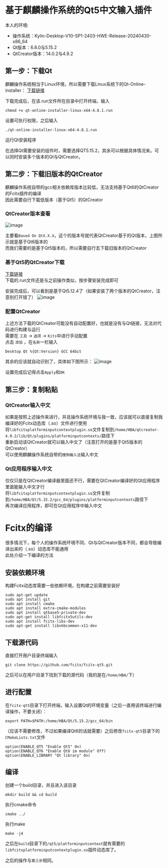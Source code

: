 # 基于麒麟操作系统的Qt5中文输入插件
本人的环境:  
* 操作系统：Kylin-Desktop-V10-SP1-2403-HWE-Release-20240430-x86_64
* Qt版本：6.8.0与5.15.2
* QtCreator版本：14.0.2与4.9.2

## 第一步：下载Qt
麒麟操作系统相当于Linux环境，所以需要下载Linux系统下的Qt-Online-installer：  [下载链接](https://d13lb3tujbc8s0.cloudfront.net/onlineinstallers/qt-online-installer-linux-x64-4.8.1.run)  

下载完成后，在该.run文件所在目录中打开终端，输入
```
chmod +x qt-online-installer-linux-x64-4.8.1.run
```
设置可执行权限，之后输入
```
./qt-online-installer-linux-x64-4.8.1.run
```
运行Qt安装程序
    
在选择Qt需要安装的组件时，需要选择QT5.15.2，其余可以根据具体情况来。可以同时安装多个版本的Qt与QtCreator。
    
## 第二步：下载旧版本的QtCreator
麒麟操作系统自带的gcc相关依赖库版本比较低，无法支持基于Qt6的QtCreator的Fcitx插件的编译  
因此需要自行下载低版本（基于Qt5）的QtCreator
    
### QtCreator版本查看
![image](https://github.com/user-attachments/assets/80a1587a-a691-4e9b-9096-e143b2bbfa5b)
    
主要看`Based On QtX.X.X`，这个的版本号就代表QtCreator基于的Qt版本，上图所示就是基于Qt6版本的  
而我们需要的是基于Qt5版本的，所以需要自行去下载旧版本的QtCreator

### 基于Qt5的QtCreator下载
[下载链接](https://mirrors.ustc.edu.cn/qtproject/archive/qtcreator/4.9/4.9.2/qt-creator-opensource-linux-x86_64-4.9.2.run)  
下载的.run文件还是与之前操作类似，按步骤安装完成即可  

安装完成后，可以看到是基于Qt5.12.4了（如果安装了两个版本的QtCreator，注意别打开错了）
![image](https://github.com/user-attachments/assets/cc986be7-0170-4920-9090-8e21da67acd4)


### 配置QtCreator
上述方法下载的QtCreator可能没有自动配置好，也就是没有与Qt链接，无法对代码进行构建与运行  
需要在 `工具` -> `选项` -> `Kits`中进行手动配置  
点击 `添加` ，在`名称`一栏输入
```
Desktop Qt %{Qt:Version} GCC 64bit
```
其余的应该就自动识别了，具体如下图所示：
![image](https://github.com/user-attachments/assets/632dda45-9bb6-4a6b-b578-b1f18261a291)

设置完成后记得点击`Apply`和`OK`    
    
## 第三步：复制粘贴
### QtCreator输入中文
如果是按照上述操作来进行，并且操作系统环境与我一致，应该就可以直接复制我编译好的Fcitx动态库（.so）文件进行使用    
将`libfcitxplatforminputcontextplugin.so`文件复制到`/home/HBA/qtcreator-4.9.2/lib/Qt/plugins/platforminputcontexts/`路径下  
重新启动该QtCreator就可以输入中文了（注意打开的是基于Qt5版本的QtCreator）  
可以使用麒麟操作系统自带的`搜狗输入法`输入中文    

### Qt应用程序输入中文
仅仅只是在QtCreator编译器里面还不行，需要在QtCreator编译好的Qt应用程序里面能输入中文才行    
将`libfcitxplatforminputcontextplugin.so`文件复制到`/home/HBA/Qt/5.15.2/gcc_64/plugins/platforminputcontexts`路径下  
再次编译应用程序，即可在Qt应用程序中输入中文

# Fcitx的编译
很多情况下，每个人的操作系统环境不同、Qt与QtCreator版本不同，都会导致编译出来的（.so）动态库不能通用    
此处介绍一下编译的方法

## 安装依赖环境
构建Fcitx动态库需要一些依赖环境，在构建之前需要安装好
```
sudo apt-get update
sudo apt install git
sudo apt install cmake
sudo apt install extra-cmake-modules
sudo apt install qtbase5-private-dev
sudo apt-get install libfcitx5utils-dev
sudo apt install fcitx-libs-dev
sudo apt-get install libxkbcommon-x11-dev
```

## 下载源代码
直接打开用户目录终端输入

    git clone https://github.com/fcitx/fcitx-qt5.git

之后可以在用户目录下找到下载的源代码（我的是在`/home/HBA/`下）    

## 进行配置
在`fcitx-qt5`目录下打开终端，输入设置Qt的环境变量（之后一直用该终端进行编译操作，不要关闭）：
```
export PATH=$PATH:/home/HBA/Qt/5.15.2/gcc_64/bin
```
（应该不需要修改，不过如果编译Qt6的话就需要）之后修改`fcitx-qt5`目录下的`CMakeLists.txt`文件
```
option(ENABLE_QT5 "Enable Qt5" On)
option(ENABLE_QT6 "Enable Qt6 im module" Off)
option(ENABLE_LIBRARY "Qt library" On)
```
## 编译
创建一个build目录，并且进入该目录

    mkdir build && cd build

执行cmake命令

    cmake ../

执行make

    make -j4

之后在`build`目录下的`/qt5/platforminputcontext`就有需要的`libfcitxplatforminputcontextplugin.so`插件动态库了。
    
之后的操作与`第三步`相同。
